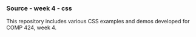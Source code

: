 ### Source - week 4 - css

This repository includes various CSS examples and demos developed for COMP 424, week 4.
